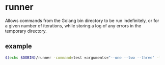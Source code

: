 # runner

Allows commands from the Golang bin directory to be run indefinitely, or for a given number of iterations, while storing a log of any errors in the temporary directory.

## example

```bash
$(echo $GOBIN)/runner -command=test =arguments="--one --two --three" -log -verbose -sleep=10ms -iterations=5
```

